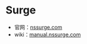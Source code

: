 # Surge

- 官网：[nssurge.com](https://nssurge.com/)
- wiki：[manual.nssurge.com](https://manual.nssurge.com/)